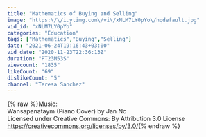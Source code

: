 ```yaml
---
title: "Mathematics of Buying and Selling"
image: "https:\/\/i.ytimg.com\/vi\/xNLM7LY0pYo\/hqdefault.jpg"
vid_id: "xNLM7LY0pYo"
categories: "Education"
tags: ["Mathematics","Buying","Selling"]
date: "2021-06-24T19:16:43+03:00"
vid_date: "2020-11-23T22:36:13Z"
duration: "PT23M53S"
viewcount: "1835"
likeCount: "69"
dislikeCount: "5"
channel: "Teresa Sanchez"
---
```

{% raw %}Music:<br />Wansapanataym (Piano Cover) by Jan Nc<br />Licensed under Creative Commons: By Attribution 3.0 License<br /><a rel="nofollow" target="blank" href="https://creativecommons.org/licenses/by/3.0/">https://creativecommons.org/licenses/by/3.0/</a>{% endraw %}
